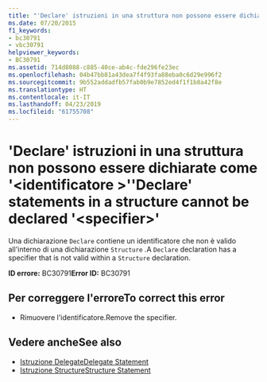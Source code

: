 ```yaml
---
title: "'Declare' istruzioni in una struttura non possono essere dichiarate come '<specifier>'"
ms.date: 07/20/2015
f1_keywords:
- bc30791
- vbc30791
helpviewer_keywords:
- BC30791
ms.assetid: 714d8088-c885-40ce-ab4c-fde296fe23ec
ms.openlocfilehash: 04b47bb81a43dea7f4f93fa88eba0c6d29e996f2
ms.sourcegitcommit: 9b552addadfb57fab0b9e7852ed4f1f1b8a42f8e
ms.translationtype: HT
ms.contentlocale: it-IT
ms.lasthandoff: 04/23/2019
ms.locfileid: "61755708"
---
```

# <a name="declare-statements-in-a-structure-cannot-be-declared-specifier"></a><span data-ttu-id="61444-102">'Declare' istruzioni in una struttura non possono essere dichiarate come '\<identificatore >'</span><span class="sxs-lookup"><span data-stu-id="61444-102">'Declare' statements in a structure cannot be declared '\<specifier>'</span></span>
<span data-ttu-id="61444-103">Una dichiarazione `Declare` contiene un identificatore che non è valido all'interno di una dichiarazione `Structure` .</span><span class="sxs-lookup"><span data-stu-id="61444-103">A `Declare` declaration has a specifier that is not valid within a `Structure` declaration.</span></span>  
  
 <span data-ttu-id="61444-104">**ID errore:** BC30791</span><span class="sxs-lookup"><span data-stu-id="61444-104">**Error ID:** BC30791</span></span>  
  
## <a name="to-correct-this-error"></a><span data-ttu-id="61444-105">Per correggere l'errore</span><span class="sxs-lookup"><span data-stu-id="61444-105">To correct this error</span></span>  
  
- <span data-ttu-id="61444-106">Rimuovere l'identificatore.</span><span class="sxs-lookup"><span data-stu-id="61444-106">Remove the specifier.</span></span>  
  
## <a name="see-also"></a><span data-ttu-id="61444-107">Vedere anche</span><span class="sxs-lookup"><span data-stu-id="61444-107">See also</span></span>

- [<span data-ttu-id="61444-108">Istruzione Delegate</span><span class="sxs-lookup"><span data-stu-id="61444-108">Delegate Statement</span></span>](../../visual-basic/language-reference/statements/delegate-statement.md)
- [<span data-ttu-id="61444-109">Istruzione Structure</span><span class="sxs-lookup"><span data-stu-id="61444-109">Structure Statement</span></span>](../../visual-basic/language-reference/statements/structure-statement.md)
